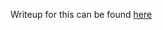 Writeup for this can be found [here](https://gist.github.com/farazsth98/5dc572fee89a4e3568ce905dbc444227)
